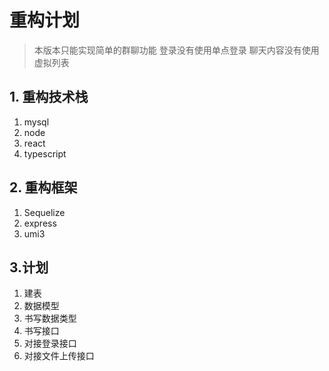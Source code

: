 # 重构计划

> 本版本只能实现简单的群聊功能
> 登录没有使用单点登录
> 聊天内容没有使用虚拟列表
 
## 1. 重构技术栈

1. mysql
2. node
3. react
4. typescript

## 2. 重构框架

1. Sequelize
2. express
3. umi3

## 3.计划

1. 建表
2. 数据模型
3. 书写数据类型
4. 书写接口
5. 对接登录接口
6. 对接文件上传接口
